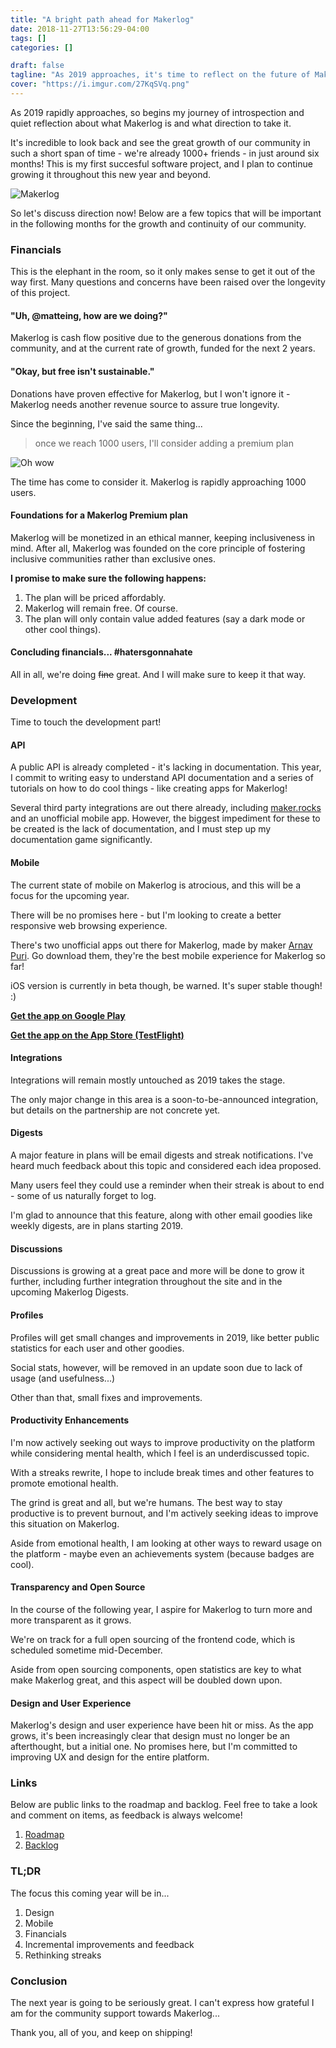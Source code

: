 ```yaml
---
title: "A bright path ahead for Makerlog"
date: 2018-11-27T13:56:29-04:00
tags: []
categories: []

draft: false
tagline: "As 2019 approaches, it's time to reflect on the future of Makerlog."
cover: "https://i.imgur.com/27KqSVq.png"
---
```



As 2019 rapidly approaches, so begins my journey of introspection and quiet reflection about what Makerlog is and what direction to take it. 

It's incredible to look back and see the great growth of our community in such a short span of time - we're already 1000+ friends - in just around six months! This is my first succesful software project, and I plan to continue growing it throughout this new year and beyond. 


![Makerlog](https://i.imgur.com/PKSbg1I.gif)

So let's discuss direction now! Below are a few topics that will be important in the following months for the growth and continuity of our community.

### Financials
This is the elephant in the room, so it only makes sense to get it out of the way first. Many questions and concerns have been raised over the longevity of this project. 

#### "Uh, @matteing, how are we doing?"

Makerlog is cash flow positive due to the generous donations from the community, and at the current rate of growth, funded for the next 2 years.

#### "Okay, but free isn't sustainable."

Donations have proven effective for Makerlog, but I won't ignore it - Makerlog needs another revenue source to assure true longevity. 

Since the beginning, I've said the same thing...

> once we reach 1000 users, I'll consider adding a premium plan

![Oh wow](https://i.imgur.com/mCezkmI.png)

The time has come to consider it. Makerlog is rapidly approaching 1000 users.

#### Foundations for a Makerlog Premium plan

Makerlog will be monetized in an ethical manner, keeping inclusiveness in mind. After all, Makerlog was founded on the core principle of fostering inclusive communities rather than exclusive ones.

**I promise to make sure the following happens:**

1. The plan will be priced affordably.
2. Makerlog will remain free. Of course.
3. The plan will only contain value added features (say a dark mode or other cool things). 

#### Concluding financials... #hatersgonnahate

All in all, we're doing ~~fine~~ great. And I will make sure to keep it that way.


### Development

Time to touch the development part! 

#### API

A public API is already completed - it's lacking in documentation. This year, I commit to writing easy to understand API documentation and a series of tutorials on how to do cool things - like creating apps for Makerlog!

Several third party integrations are out there already, including [maker.rocks](https://maker.rocks) and an unofficial mobile app. However, the biggest impediment for these to be created is the lack of documentation, and I must step up my documentation game significantly.

#### Mobile

The current state of mobile on Makerlog is atrocious, and this will be a focus for the upcoming year.

There will be no promises here - but I'm looking to create a better responsive web browsing experience.

There's two unofficial apps out there for Makerlog, made by maker [Arnav Puri](https://twitter.com/arnavpuri). Go download them, they're the best mobile experience for Makerlog so far! 

iOS version is currently in beta though, be warned. It's super stable though! :)

**[Get the app on Google Play](https://play.google.com/store/apps/details?id=com.brownfingers.getmakerlog)**

**[Get the app on the App Store (TestFlight)](https://t.co/7cPEwM34pk)**


#### Integrations

Integrations will remain mostly untouched as 2019 takes the stage. 

The only major change in this area is a soon-to-be-announced integration, but details on the partnership are not concrete yet. 

#### Digests

A major feature in plans will be email digests and streak notifications. I've heard much feedback about this topic and considered each idea proposed.

Many users feel they could use a reminder when their streak is about to end - some of us naturally forget to log. 

I'm glad to announce that this feature, along with other email goodies like weekly digests, are in plans starting 2019.

#### Discussions

Discussions is growing at a great pace and more will be done to grow it further, including further integration throughout the site and in the upcoming Makerlog Digests.

#### Profiles

Profiles will get small changes and improvements in 2019, like better public statistics for each user and other goodies.

Social stats, however, will be removed in an update soon due to lack of usage (and usefulness...)

Other than that, small fixes and improvements.

#### Productivity Enhancements

I'm now actively seeking out ways to improve productivity on the platform while considering mental health, which I feel is an underdiscussed topic.

With a streaks rewrite, I hope to include break times and other features to promote emotional health.

The grind is great and all, but we're humans. The best way to stay productive is to prevent burnout, and I'm actively seeking ideas to improve this situation on Makerlog.

Aside from emotional health, I am looking at other ways to reward usage on the platform - maybe even an achievements system (because badges are cool).

#### Transparency and Open Source

In the course of the following year, I aspire for Makerlog to turn more and more transparent as it grows.

We're on track for a full open sourcing of the frontend code, which is scheduled sometime mid-December.

Aside from open sourcing components, open statistics are key to what make Makerlog great, and this aspect will be doubled down upon. 

#### Design and User Experience

Makerlog's design and user experience have been hit or miss. As the app grows, it's been increasingly clear that design must no longer be an afterthought, but a initial one. No promises here, but I'm committed to improving UX and design for the entire platform.

### Links

Below are public links to the roadmap and backlog. Feel free to take a look and comment on items, as feedback is always welcome! 

1. [Roadmap](https://www.notion.so/mattei/7be1eb1f2529484f8cb8d3ddfcc01e36?v=612857eafedb4c0c8670fc94a1ad1d98)
2. [Backlog](https://www.notion.so/mattei/Backlog-118ca1f89f4a4715ab458a1952417dc1)

### TL;DR

The focus this coming year will be in...

1. Design
2. Mobile
3. Financials
4. Incremental improvements and feedback
5. Rethinking streaks

### Conclusion

The next year is going to be seriously great. I can't express how grateful I am for the community support towards Makerlog...

Thank you, all of you, and keep on shipping!